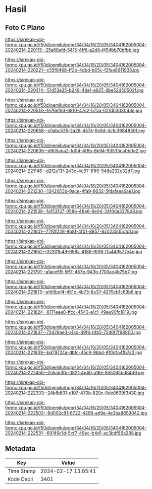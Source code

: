 # Hasil

## Foto C Plano

https://sirekap-obj-formc.kpu.go.id/f50d/pemilu/pdpr/34/04/16/20/05/3404162005004-20240214-220115--25a68efd-5415-4ff6-a2d8-f454bb70bfbb.jpg

https://sirekap-obj-formc.kpu.go.id/f50d/pemilu/pdpr/34/04/16/20/05/3404162005004-20240214-220221--c55f8468-ff2b-4dbd-b05c-f2fae8611936.jpg

https://sirekap-obj-formc.kpu.go.id/f50d/pemilu/pdpr/34/04/16/20/05/3404162005004-20240214-220414--51d53e25-b248-4de1-a925-6be52d50502f.jpg

https://sirekap-obj-formc.kpu.go.id/f50d/pemilu/pdpr/34/04/16/20/05/3404162005004-20240214-220513--fe76ef93-68f0-47c2-b75a-021d0303043e.jpg

https://sirekap-obj-formc.kpu.go.id/f50d/pemilu/pdpr/34/04/16/20/05/3404162005004-20240214-220658--c0abc535-2a28-4574-9c6d-4c1c3984830f.jpg

https://sirekap-obj-formc.kpu.go.id/f50d/pemilu/pdpr/34/04/16/20/05/3404162005004-20240214-220836--d605aba2-fd04-4f8b-8b94-93535ca0b0e2.jpg

https://sirekap-obj-formc.kpu.go.id/f50d/pemilu/pdpr/34/04/16/20/05/3404162005004-20240214-221146--d2f2e13f-243c-4c97-81f0-548a232e32d7.jpg

https://sirekap-obj-formc.kpu.go.id/f50d/pemilu/pdpr/34/04/16/20/05/3404162005004-20240214-221230--1342653b-9ace-4fa9-8632-5fdafaea6ae1.jpg

https://sirekap-obj-formc.kpu.go.id/f50d/pemilu/pdpr/34/04/16/20/05/3404162005004-20240214-221538--fa153137-058e-48e6-9e04-3410da3378d8.jpg

https://sirekap-obj-formc.kpu.go.id/f50d/pemilu/pdpr/34/04/16/20/05/3404162005004-20240214-221601--77f0f228-8b8f-4f01-8957-82023505c1c1.jpg

https://sirekap-obj-formc.kpu.go.id/f50d/pemilu/pdpr/34/04/16/20/05/3404162005004-20240214-221652--32301b49-958a-4188-90f6-f1a449577e4d.jpg

https://sirekap-obj-formc.kpu.go.id/f50d/pemilu/pdpr/34/04/16/20/05/3404162005004-20240214-221701--a1ace5ff-5ff7-457b-943b-f700ac4b75b7.jpg

https://sirekap-obj-formc.kpu.go.id/f50d/pemilu/pdpr/34/04/16/20/05/3404162005004-20240214-221813--afd0bef4-451b-4b73-8e37-4279cb1c89b8.jpg

https://sirekap-obj-formc.kpu.go.id/f50d/pemilu/pdpr/34/04/16/20/05/3404162005004-20240214-221824--8171eee0-ffcc-4543-a1c1-49ee90fc1819.jpg

https://sirekap-obj-formc.kpu.go.id/f50d/pemilu/pdpr/34/04/16/20/05/3404162005004-20240214-221837--73428ae3-a1ad-49f6-bfb5-72d0f7f98900.jpg

https://sirekap-obj-formc.kpu.go.id/f50d/pemilu/pdpr/34/04/16/20/05/3404162005004-20240214-221939--bd79724a-dbfc-45c9-9bbd-910d1a4fb7a3.jpg

https://sirekap-obj-formc.kpu.go.id/f50d/pemilu/pdpr/34/04/16/20/05/3404162005004-20240214-222450--2d5ab3fb-082f-4e40-a16e-8e5065bd84d9.jpg

https://sirekap-obj-formc.kpu.go.id/f50d/pemilu/pdpr/34/04/16/20/05/3404162005004-20240214-222303--24b8df31-e107-470b-820c-0de0609f3430.jpg

https://sirekap-obj-formc.kpu.go.id/f50d/pemilu/pdpr/34/04/16/20/05/3404162005004-20240214-222503--8d002c81-6722-4299-ad9e-4e3ba8859042.jpg

https://sirekap-obj-formc.kpu.go.id/f50d/pemilu/pdpr/34/04/16/20/05/3404162005004-20240214-222531--69146c1d-5cf7-49ec-b4d1-ac3bdf86a288.jpg


## Metadata

| Key        | Value               |
| ---------- | ------------------- |
| Time Stamp | 2024-02-17 13:05:41 |
| Kode Dapil | 3401                |



